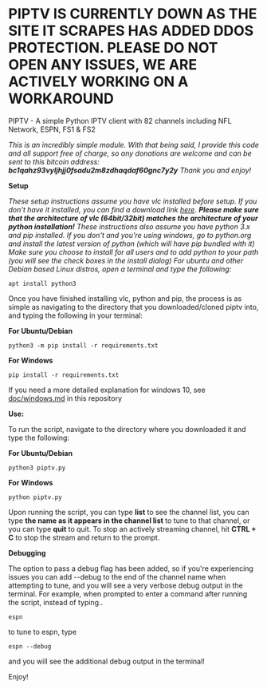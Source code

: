 **PIPTV IS CURRENTLY DOWN AS THE SITE IT SCRAPES HAS ADDED DDOS PROTECTION. PLEASE DO NOT OPEN ANY ISSUES, WE ARE ACTIVELY WORKING ON A WORKAROUND**
========================================================

PIPTV - A simple Python IPTV client with 82 channels including NFL Network, ESPN, FS1 & FS2

*This is an incredibly simple module. With that being said, I provide this code and all support free of charge, so any donations are welcome and can be sent to this bitcoin address: **bc1qahz93vyljhjj0fsadu2m8zdhaqdaf60gnc7y2y** Thank you and enjoy!*

**Setup** 

*These setup instructions assume you have vlc installed before setup. If you don't have it installed, you can find a download link
[here]("https://www.videolan.org/vlc"). **Please make sure that the architecture of vlc (64bit/32bit) matches the architecture
of your python installation!** These instructions also assume you have python 3.x and pip installed. If you don't and you're using 
windows, go to python.org and install the latest version of python (which will have pip bundled with it)
Make sure you choose to install for all users and to add python to your path (you will see the check boxes in
the install dialog) For ubuntu and other Debian based Linux distros, open a terminal and type the following*:

```
apt install python3
```

Once you have finished installing vlc, python and pip, the process is as simple as navigating to the directory 
that you downloaded/cloned piptv into, and typing the following in your terminal:

**For Ubuntu/Debian**

```
python3 -m pip install -r requirements.txt
```

**For Windows**

```
pip install -r requirements.txt
```

If you need a more detailed explanation for windows 10, see [doc/windows.md](https://github.com/schwifty42069/piptv/blob/master/doc/windows.md) in this repository

**Use:**

To run the script, navigate to the directory where you downloaded it and type the following:

**For Ubuntu/Debian**

```
python3 piptv.py
```

**For Windows**

```
python piptv.py
```

Upon running the script, you can type **list** to see the channel list, you can type **the name as it appears
in the channel list** to tune to that channel, or you can type **quit** to quit. To stop an actively 
streaming channel, hit **CTRL + C** to stop the stream and return to the prompt.

**Debugging**

The option to pass a debug flag has been added, so if you're experiencing issues you can 
add --debug to the end of the channel name when attempting to tune, and you will see a very verbose
debug output in the terminal. For example, when prompted to enter a command after running the script,
instead of typing.. 

```
espn
```

to tune to espn, type

```
espn --debug
```

and you will see the additional debug output in the terminal!

Enjoy!
